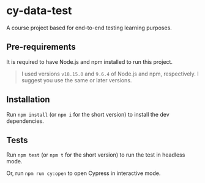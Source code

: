 # cy-data-test

A course project based for end-to-end testing learning purposes.

## Pre-requirements

It is required to have Node.js and npm installed to run this project.

> I used versions `v18.15.0` and `9.6.4` of Node.js and npm, respectively. I suggest you use the same or later versions.

## Installation

Run `npm install` (or `npm i` for the short version) to install the dev dependencies.

## Tests

Run `npm test` (or `npm t` for the short version) to run the test in headless mode.

Or, run `npm run cy:open` to open Cypress in interactive mode.
